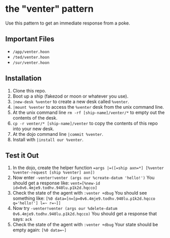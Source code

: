 # the "venter" pattern

Use this pattern to get an immediate response from a poke.

## Important Files
- `/app/venter.hoon`
- `/ted/venter.hoon`
- `/sur/venter.hoon`

## Installation
1. Clone this repo.
2. Boot up a ship (fakezod or moon or whatever you use).
4. `|new-desk %venter` to create a new desk called `%venter`.
5. `|mount %venter` to access the `%venter` desk from the unix command line.
6. At the unix command line `rm -rf [ship-name]/venter/*` to empty out the contents of the desk.
7. `cp -r venter/* [ship-name]/venter` to copy the contents of this repo into your new desk.
8. At the dojo command line `|commit %venter`.
9. Install with `|install our %venter`.

## Test it Out
1. In the dojo, create the helper function `=args |=([=ship axn=*]
   [%venter %venter-request [ship %venter] axn])`
2. Now enter `-venter!venter (args our %create-datum 'hello!')`
   You should get a response like: `vent=[%new-id id=0v6.4mje9.todhv.940lu.p1k2d.hqcco]`
3. Check the state of the agent with `:venter +dbug`
   You should see something like: `[%0 data=[n=[p=0v6.4mje9.todhv.940lu.p1k2d.hqcco q='hello!'] l=~ r=~]]`
4. Now try `-venter!venter (args our %delete-datum 0v6.4mje9.todhv.940lu.p1k2d.hqcco)`
   You should get a response that says: `ack`
5. Check the state of the agent with `:venter +dbug`
   Your state should be empty again: `[%0 data=~]`
